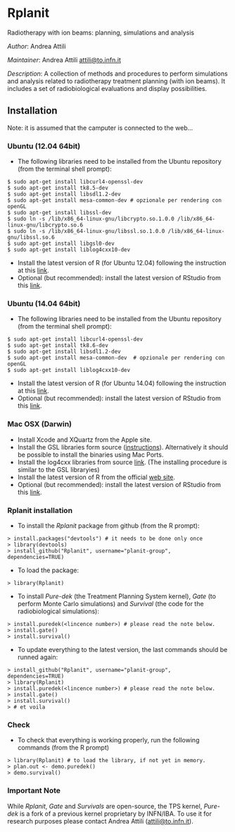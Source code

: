 # Rplanit

Radiotherapy with ion beams: planning, simulations and analysis

*Author*: Andrea Attili

*Maintainer*: Andrea Attili <attili@to.infn.it>

*Description*: A collection of methods and procedures to perform simulations and
analysis related to radiotherapy treatment planning (with ion beams). It includes a set
of radiobiological evaluations and display possibilities.


## Installation
Note: it is assumed that the camputer is connected to the web...

### Ubuntu (12.04 64bit)
* The following libraries need to be installed from the Ubuntu repository (from the terminal shell prompt):
```
$ sudo apt-get install libcurl4-openssl-dev
$ sudo apt-get install tk8.5-dev
$ sudo apt-get install libsdl1.2-dev
$ sudo apt-get install mesa-common-dev # opzionale per rendering con openGL
$ sudo apt-get install libssl-dev
$ sudo ln -s /lib/x86_64-linux-gnu/libcrypto.so.1.0.0 /lib/x86_64-linux-gnu/libcrypto.so.6
$ sudo ln -s /lib/x86_64-linux-gnu/libssl.so.1.0.0 /lib/x86_64-linux-gnu/libssl.so.6
$ sudo apt-get install libgsl0-dev
$ sudo apt-get install liblog4cxx10-dev
```
* Install the latest version of R (for Ubuntu 12.04) following the instruction at this [link](http://livesoncoffee.wordpress.com/2012/12/09/installing-r-on-ubuntu-12-04/).
* Optional (but recommended): install the latest version of RStudio from this [link](http://www.rstudio.com/products/rstudio/download/).

### Ubuntu (14.04 64bit)
* The following libraries need to be installed from the Ubuntu repository (from the terminal shell prompt):
```
$ sudo apt-get install libcurl4-openssl-dev
$ sudo apt-get install tk8.6-dev
$ sudo apt-get install libsdl1.2-dev
$ sudo apt-get install mesa-common-dev  # opzionale per rendering con openGL
$ sudo apt-get install liblog4cxx10-dev
```
* Install the latest version of R (for Ubuntu 14.04) following the instruction at this [link](http://www.sysads.co.uk/2014/06/install-r-base-3-1-0-ubuntu-14-04/).
* Optional (but recommended): install the latest version of RStudio from this [link](http://www.rstudio.com/products/rstudio/download/).


### Mac OSX (Darwin)
* Install Xcode and XQuartz from the Apple site.
* Install the GSL libraries form source ([instructions](http://www.brianomeara.info/tutorials/brownie/gsl)). Alternatively it should be possible to install the binaries using Mac Ports.
* Install the log4cxx libraries from source [link](http://apache.fis.uniroma2.it/logging/log4cxx/0.10.0/apache-log4cxx-0.10.0.tar.gz ). (The installing procedure is similar to the GSL libraryies)
* Install the latest version of R from the official [web site](http://cran.rstudio.com/).
* Optional (but recommended): install the latest version of RStudio from this [link](http://www.rstudio.com/products/rstudio/download/).


### Rplanit installation
* To install the _Rplanit_ package from github (from the R prompt):
```
> install.packages("devtools") # it needs to be done only once
> library(devtools)
> install_github("Rplanit", username="planit-group", dependencies=TRUE)
```
* To load the package:
```
> library(Rplanit)
```
* To install _Pure-dek_ (the Treatment Planning System kernel), _Gate_ (to perform Monte Carlo simulations) and _Survival_ (the code for the radiobiological simulations):
```
> install.puredek(<lincence number>) # please read the note below.
> install.gate()
> install.survival()
```
* To update everything to the latest version, the last commands should be runned again:
```
> install_github("Rplanit", username="planit-group", dependencies=TRUE)
> library(Rplanit)
> install.puredek(<lincence number>) # please read the note below.
> install.gate()
> install.survival()
> # et voila
```

### Check
* To check that everything is working properly, run the following commands (from the R prompt)
```
> library(Rplanit) # to load the library, if not yet in memory.
> plan.out <- demo.puredek()
> demo.survival()
```

### Important Note
While _Rplanit_, _Gate_ and _Survivals_ are open-source, the TPS kernel, _Pure-dek_ is a fork of a previous kernel proprietary by INFN/IBA. To use it for research purposes please contact Andrea Attili (attili@to.infn.it).